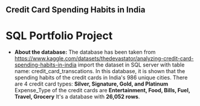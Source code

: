 ## Credit Card Spending Habits in India

# SQL Portfolio Project

- **About the database:**
The database has been taken from https://www.kaggle.com/datasets/thedevastator/analyzing-credit-card-spending-habits-in-india
import the dataset in SQL server with table name: credit_card_transcations. In this database, it is shown that the spending habits of the credit cards in India's 986 unique cities.
There are 4 credit card types: **Silver, Signature, Gold, and Platinum**
Expense_Type of the credit cards are **Entertainment, Food, Bills, Fuel, Travel, Grocery**
It's a database with **26,052 rows**.

